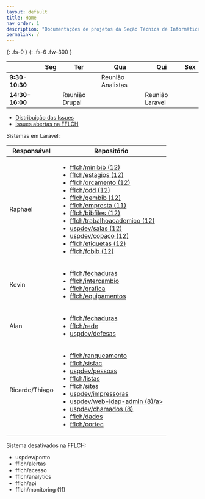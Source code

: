 ```yaml
---
layout: default
title: Home
nav_order: 1
description: "Documentações de projetos da Seção Técnica de Informática da FFLCH"
permalink: /
---
```


{: .fs-9 }
{: .fs-6 .fw-300 }

<table><thead>
  <tr>
    <th></th>
    <th>Seg</th>
    <th>Ter</th>
    <th>Qua</th>
    <th>Qui</th>
    <th>Sex</th>
  </tr></thead>
<tbody>
  <tr>
    <td><b>9:30-10:30</b></td>
    <td></td>
    <td></td>
    <td>Reunião Analistas</td>
    <td></td>
    <td></td>
  </tr>
  <tr>
    <td><b>14:30-16:00</b></td>
    <td></td>
    <td>Reunião Drupal</td>
    <td></td>
    <td>Reunião Laravel</td>
    <td></td>
  </tr>
</tbody>
</table>

- [Distribuição das Issues](https://github.com/orgs/fflch/projects/15/)
- [Issues abertas na FFLCH](https://github.com/search?q=org%3Afflch+is%3Aissue+is%3Aopen&type=issues)

Sistemas em Laravel:

<table>
  <thead>
    <tr>
      <th>Responsável</th>
      <th>Repositório</th>
    </tr>
  </thead>
<tbody>
  <tr>
    <td>Raphael</td>
    <td>
      <ul>
        <li><a target="_blank" href="https://github.com/fflch/minibib">fflch/minibib (12)</a></li>
        <li><a target="_blank" href="https://github.com/fflch/estagios">fflch/estagios (12)</a></li>
        <li><a target="_blank" href="https://github.com/fflch/orcamento">fflch/orcamento (12)</a></li>
        <li><a target="_blank" href="https://github.com/fflch/cdd">fflch/cdd (12)</a></li>
        <li><a target="_blank" href="https://github.com/fflch/gembib">fflch/gembib (12)</a></li>
        <li><a target="_blank" href="https://github.com/fflch/empresta">fflch/empresta (11)</a></li>
        <li><a target="_blank" href="https://github.com/fflch/bibfiles">fflch/bibfiles (12)</a></li>
        <li><a target="_blank" href="https://github.com/fflch/trabalhoacademico">fflch/trabalhoacademico (12)</a></li>
        <li><a target="_blank" href="https://github.com/uspdev/salas">uspdev/salas (12)</a></li>
        <li><a target="_blank" href="https://github.com/uspdev/copaco">uspdev/copaco (12)</a></li>
        <li><a target="_blank" href="https://github.com/fflch/etiquetas">fflch/etiquetas (12)</a></li>
        <li><a target="_blank" href="https://github.com/fflch/fcbib">fflch/fcbib (12)</a></li>
      </ul>
    </td>
  </tr>
  <tr>
    <td>Kevin</td>
    <td>
      <ul>
        <li><a target="_blank" href="https://github.com/fflch/fechaduras">fflch/fechaduras</a></li>
        <li><a target="_blank" href="https://github.com/fflch/intercambio">fflch/intercambio</a></li>
        <li><a target="_blank" href="https://github.com/fflch/grafica">fflch/grafica</a></li>
        <li><a target="_blank" href="https://github.com/fflch/equipamentos">fflch/equipamentos</a></li>
      </ul>
    </td>
  </tr>
  <tr>
    <td>Alan</td>
    <td>
      <ul>
        <li><a target="_blank" href="https://github.com/fflch/fechaduras">fflch/fechaduras</a></li>
        <li><a target="_blank" href="https://github.com/fflch/rede">fflch/rede</a></li>
        <li><a target="_blank" href="https://github.com/uspdev/defesas">uspdev/defesas</a></li>
      </ul>
    </td>
  </tr>
  <tr>
    <td>Ricardo/Thiago</td>
    <td>
      <ul>
        <li><a target="_blank" href="https://github.com/fflch/ranqueamento">fflch/ranqueamento</a></li>
        <li><a target="_blank" href="https://github.com/fflch/sisfac">fflch/sisfac</a></li>
        <li><a target="_blank" href="https://github.com/uspdev/pessoas">uspdev/pessoas</a></li>
        <li><a target="_blank" href="https://github.com/fflch/listas">fflch/listas</a></li>
        <li><a target="_blank" href="https://github.com/fflch/sites">fflch/sites</a></li>
        <li><a target="_blank" href="https://github.com/uspdev/impressoras">uspdev/impressoras</a></li>
        <li><a target="_blank" href="https://github.com/uspdev/web-ldap-admin">uspdev/web-ldap-admin (8)/a></li>
        <li><a target="_blank" href="https://github.com/uspdev/chamados">uspdev/chamados (8)</a></li>
        <li><a target="_blank" href="https://github.com/fflch/dados">fflch/dados</a></li>
        <li><a target="_blank" href="https://github.com/fflch/cortec">fflch/cortec</a></li>
      </ul>
    </td>
  </tr>
</tbody>
</table>

Sistema desativados na FFLCH:

- uspdev/ponto
- fflch/alertas
- fflch/acesso
- fflch/analytics
- fflch/api
- fflch/monitoring (11)